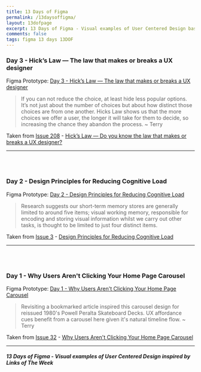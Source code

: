 ```yaml
---
title: 13 Days of Figma
permalink: /13daysoffigma/
layout: 13dofpage
excerpt: 13 Days of Figma - Visual examples of User Centered Design based on Links of The Week articles by Terry Wells MA Design
comments: false
tags: figma 13 days 13DOF
---
```

### Day 3 - Hick’s Law — The law that makes or breaks a UX designer

Figma Prototype: <a href="13-days-of-figma-day-3-hick-s-law-the-law-that-makes-or-breaks-a-ux-designer/" title="Day 3 - Hick’s Law — The law that makes or breaks a UX designer" alt="Day 3 - Hick’s Law — The law that makes or breaks a UX designer">Day 3 - Hick’s Law — The law that makes or breaks a UX designer</a>

> If you can not reduce the choice, at least hide less popular options. It’s not just about the number of choices but about how distinct those choices are from one another. Hicks Law shows us that the more choices we offer a user, the longer it will take for them to decide, so increasing the chance they abandon the process. ~ Terry

Taken from <a href="/issue-208-1-may-2020-times-new-arial-typography-fonts-hicks-law-ux-ucd-ghibli-beastie-boys/" alt="Issue 208" title="Issue 208">Issue 208</a> - <a href="https://uxdesign.cc/do-you-know-the-law-that-makes-or-breaks-a-ux-designer-hicks-law-6f2651400663" title="Hick’s Law — Do you know the law that makes or breaks a UX designer?" alt="Hick’s Law — Do you know the law that makes or breaks a UX designer?" target="_blank">Hick’s Law — Do you know the law that makes or breaks a UX designer?</a>

---

<br><br>

### Day 2 - Design Principles for Reducing Cognitive Load

Figma Prototype: <a href="/13-days-of-figma-day-2-design-principles-for-reducing-cognitive-load/" title="Day 2 - Design Principles for Reducing Cognitive Load" alt="Day 2 - Design Principles for Reducing Cognitive Load">Day 2 - Design Principles for Reducing Cognitive Load</a>

> Research suggests our short-term memory stores are generally limited to around five items; visual working memory, responsible for encoding and storing visual information whilst we carry out other tasks, is thought to be limited to just four distinct items.

Taken from <a href="/issue-3-3-march-2016/" alt="Issue 3" title="Issue 3">Issue 3</a> - <a href="https://jonyablonski.com/articles/2015/design-principles-for-reducing-cognitive-load/" title="Design Principles for Reducing Cognitive Load" alt="Design Principles for Reducing Cognitive Load" target="_blank">Design Principles for Reducing Cognitive Load</a>

---

<br><br>

### Day 1 - Why Users Aren't Clicking Your Home Page Carousel

Figma Prototype: <a href="/13-days-of-figma-day-1-why-users-arent-clicking-your-home-page-carousel/" title="Day 1 - Why Users Aren't Clicking Your Home Page Carousel" alt="Day 1 - Why Users Aren't Clicking Your Home Page Carousel">Day 1 - Why Users Aren't Clicking Your Home Page Carousel</a>

> Revisiting a bookmarked article inspired this carousel design for reissued 1980's Powell Peralta Skateboard Decks. UX affordance cues benefit from a carousel here given it's natural timeline flow. ~ Terry

Taken from <a href="/issue-32-15-december-2016-svg-ux-widget-grid/" alt="Issue 32" title="Issue 32">Issue 32</a> -  <a href="https://uxmovement.com/navigation/why-users-arent-clicking-your-home-page-carousel/" title="Why Users Aren't Clicking Your Home Page Carousel" alt="Why Users Aren't Clicking Your Home Page Carousel" target="_blank">Why Users Aren't Clicking Your Home Page Carousel</a>

---

##### 13 Days of Figma - Visual examples of User Centered Design inspired by Links of The Week